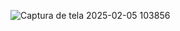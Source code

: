 ![Captura de tela 2025-02-05 103856](https://github.com/user-attachments/assets/e98c4bb6-ab52-4033-96cf-794f7a9ce4db)
